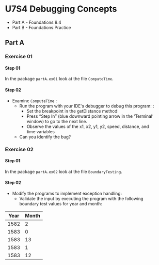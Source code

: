 # U7S4 Debugging Concepts

* Part A - Foundations 8.4
* Part B - Foundations Practice

## Part A

### Exercise 01

#### Step 01

In the package `partA.ex01` look at the file `ComputeTime`.

#### Step 02

* Examine `ComputeTime` :
    * Run the program with your IDE's debugger to debug
      this program: :
      * Set the breakpoint in the getDistance method
      * Press “Step In” (blue downward pointing arrow in the ‘Terminal’ window) to go to the next line.
      * Observe the values of the x1, x2, y1, y2, speed, distance, and
        time variables
    * Can you identify the bug? 

### Exercise 02

#### Step 01

In the package `partA.ex02` look at the file `BoundaryTesting`.

#### Step 02

* Modify the programs to implement exception handling:
    * Validate the input by executing the program with the
      following boundary test values for year and month:

| Year | Month |
|------|-------|
| 1582 | 2     |
| 1583 | 0     |
| 1583 | 13    |
| 1583 | 1     |
| 1583 | 12    |


